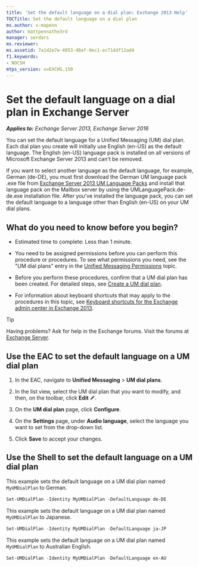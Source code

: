 ```yaml
---
title: 'Set the default language on a dial plan: Exchange 2013 Help'
TOCTitle: Set the default language on a dial plan
ms.author: v-mapenn
author: mattpennathe3rd
manager: serdars
ms.reviewer:
ms.assetid: 7a1d2e7e-4053-40af-9ec1-ec714df12ad4
f1.keywords:
- NOCSH
mtps_version: v=EXCHG.150
---
```


# Set the default language on a dial plan in Exchange Server

_**Applies to:** Exchange Server 2013, Exchange Server 2016_

You can set the default language for a Unified Messaging (UM) dial plan. Each dial plan you create will initially use English (en-US) as the default language. The English (en-US) language pack is installed on all versions of Microsoft Exchange Server 2013 and can't be removed.

If you want to select another language as the default language, for example, German (de-DE), you must first download the German UM language pack .exe file from [Exchange Server 2013 UM Language Packs](https://go.microsoft.com/fwlink/p/?LinkID=266542) and install that language pack on the Mailbox server by using the UMLanguagePack.de-de.exe installation file. After you've installed the language pack, you can set the default language to a language other than English (en-US) on your UM dial plans.

## What do you need to know before you begin?

- Estimated time to complete: Less than 1 minute.

- You need to be assigned permissions before you can perform this procedure or procedures. To see what permissions you need, see the "UM dial plans" entry in the [Unified Messaging Permissions](https://technet.microsoft.com/library/d326c3bc-8f33-434a-bf02-a83cc26a5498.aspx) topic.

- Before you perform these procedures, confirm that a UM dial plan has been created. For detailed steps, see [Create a UM dial plan](create-um-dial-plan-exchange-2013-help.md).

- For information about keyboard shortcuts that may apply to the procedures in this topic, see [Keyboard shortcuts for the Exchange admin center in Exchange 2013](keyboard-shortcuts-in-the-exchange-admin-center-2013-help.md).

> [!TIP]
> Having problems? Ask for help in the Exchange forums. Visit the forums at [Exchange Server](https://go.microsoft.com/fwlink/p/?linkId=60612).

## Use the EAC to set the default language on a UM dial plan

1. In the EAC, navigate to **Unified Messaging** \> **UM dial plans**.

2. In the list view, select the UM dial plan that you want to modify, and then, on the toolbar, click **Edit** ![Edit icon](images/ITPro_EAC_EditIcon.gif).

3. On the **UM dial plan** page, click **Configure**.

4. On the **Settings** page, under **Audio language**, select the language you want to set from the drop-down list.

5. Click **Save** to accept your changes.

## Use the Shell to set the default language on a UM dial plan

This example sets the default language on a UM dial plan named `MyUMDialPlan` to German.

```powershell
Set-UMDialPlan -Identity MyUMDialPlan -DefaultLanguage de-DE
```

This example sets the default language on a UM dial plan named `MyUMDialPlan` to Japanese.

```powershell
Set-UMDialPlan -Identity MyUMDialPlan -DefaultLanguage ja-JP
```

This example sets the default language on a UM dial plan named `MyUMDialPlan` to Australian English.

```powershell
Set-UMDialPlan -Identity MyUMDialPlan -DefaultLanguage en-AU
```
